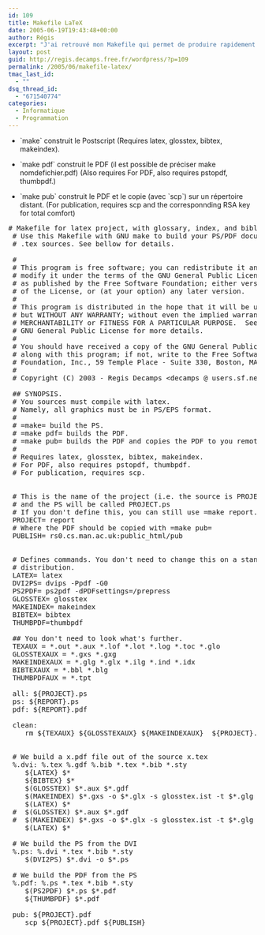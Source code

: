 ```yaml
---
id: 109
title: Makefile LaTeX
date: 2005-06-19T19:43:48+00:00
author: Régis
excerpt: "J'ai retrouvé mon Makefile qui permet de produire rapidement des documents écrits en LaTeX."
layout: post
guid: http://regis.decamps.free.fr/wordpress/?p=109
permalink: /2005/06/makefile-latex/
tmac_last_id:
  - ""
dsq_thread_id:
  - "671540774"
categories:
  - Informatique
  - Programmation
---
```

* \`make\` construit le Postscript (Requires latex, glosstex, bibtex, makeindex).
  
* \`make pdf\` construit le PDF (il est possible de préciser make nomdefichier.pdf) (Also requires For PDF, also requires pstopdf, thumbpdf.)
  
* \`make pub\` construit le PDF et le copie (avec \`scp\`) sur un répertoire distant. (For publication, requires scp and the corresponnding RSA key for total comfort)

<pre># Makefile for latex project, with glossary, index, and bibliography.
 # Use this Makefile with GNU make to build your PS/PDF document from 
 # .tex sources. See bellow for details.
 
 # 
 # This program is free software; you can redistribute it and/or
 # modify it under the terms of the GNU General Public License
 # as published by the Free Software Foundation; either version 2
 # of the License, or (at your option) any later version.
 #
 # This program is distributed in the hope that it will be useful,
 # but WITHOUT ANY WARRANTY; without even the implied warranty of
 # MERCHANTABILITY or FITNESS FOR A PARTICULAR PURPOSE.  See the
 # GNU General Public License for more details.
 #
 # You should have received a copy of the GNU General Public License
 # along with this program; if not, write to the Free Software
 # Foundation, Inc., 59 Temple Place - Suite 330, Boston, MA  02111-1307, USA.
 #
 # Copyright (C) 2003 - Regis Decamps &lt;decamps @ users.sf.net>
 
 ## SYNOPSIS.
 # You sources must compile with latex.
 # Namely, all graphics must be in PS/EPS format.
 # 
 # =make= build the PS.
 # =make pdf= builds the PDF.
 # =make pub= builds the PDF and copies the PDF to you remote directory
 #
 # Requires latex, glosstex, bibtex, makeindex.
 # For PDF, also requires pstopdf, thumbpdf.
 # For publication, requires scp.
 
 
 # This is the name of the project (i.e. the source is PROJECT.tex
 # and the PS will be called PROJECT.ps
 # If you don't define this, you can still use =make report.pdf= for instance
 PROJECT= report
 # Where the PDF should be copied with =make pub=
 PUBLISH= rs0.cs.man.ac.uk:public_html/pub
 	
 
 # Defines commands. You don't need to change this on a standard Unix
 # distribution.
 LATEX= latex
 DVI2PS= dvips -Ppdf -G0 
 PS2PDF= ps2pdf -dPDFsettings=/prepress 
 GLOSSTEX= glosstex
 MAKEINDEX= makeindex
 BIBTEX= bibtex
 THUMBPDF=thumbpdf
 
 ## You don't need to look what's further.
 TEXAUX = *.out *.aux *.lof *.lot *.log *.toc *.glo 
 GLOSSTEXAUX = *.gxs *.gxg
 MAKEINDEXAUX = *.glg *.glx *.ilg *.ind *.idx
 BIBTEXAUX = *.bbl *.blg
 THUMBPDFAUX = *.tpt
 
 all: ${PROJECT}.ps
 ps: ${REPORT}.ps
 pdf: ${REPORT}.pdf
 	
 clean: 
 	rm ${TEXAUX} ${GLOSSTEXAUX} ${MAKEINDEXAUX}  ${PROJECT}.ps ${REPORT}.pdf ${BIBTEXAUX} ${THUMBPDFAUX} *.dvi *~
 
 
 # We build a x.pdf file out of the source x.tex
 %.dvi: %.tex %.gdf %.bib *.tex *.bib *.sty
 	${LATEX} $*
 	${BIBTEX} $*
 	$(GLOSSTEX) $*.aux $*.gdf
 	$(MAKEINDEX) $*.gxs -o $*.glx -s glosstex.ist -t $*.glg
 	$(LATEX) $*
 #	$(GLOSSTEX) $*.aux $*.gdf
 #	$(MAKEINDEX) $*.gxs -o $*.glx -s glosstex.ist -t $*.glg
 	$(LATEX) $*
 
 # We build the PS from the DVI
 %.ps: %.dvi *.tex *.bib *.sty
 	$(DVI2PS) $*.dvi -o $*.ps
 
 # We build the PDF from the PS
 %.pdf: %.ps *.tex *.bib *.sty
 	$(PS2PDF) $*.ps $*.pdf
 	${THUMBPDF} $*.pdf
 	
 pub: ${PROJECT}.pdf
 	scp ${PROJECT}.pdf ${PUBLISH}
</pre>